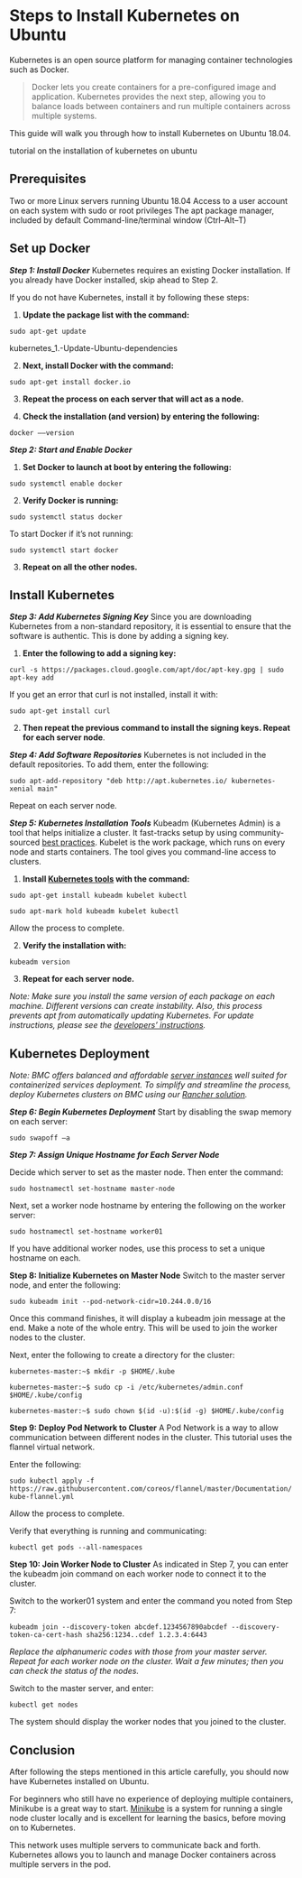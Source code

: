 # Steps to Install Kubernetes on Ubuntu
Kubernetes is an open source platform for managing container technologies such as Docker.

> Docker lets you create containers for a pre-configured image and application. Kubernetes provides the next step, allowing you to balance loads between containers and run multiple containers across multiple systems.

This guide will walk you through how to install Kubernetes on Ubuntu 18.04.

tutorial on the installation of kubernetes on ubuntu
## Prerequisites
Two or more Linux servers running Ubuntu 18.04
Access to a user account on each system with sudo or root privileges
The apt package manager, included by default
Command-line/terminal window (Ctrl–Alt–T)


## Set up Docker

_**Step 1: Install Docker**_
Kubernetes requires an existing Docker installation. If you already have Docker installed, skip ahead to Step 2.

If you do not have Kubernetes, install it by following these steps:

1. **Update the package list with the command:**

`sudo apt-get update`

kubernetes_1.-Update-Ubuntu-dependencies

2. **Next, install Docker with the command:**

`sudo apt-get install docker.io`

3. **Repeat the process on each server that will act as a node.**

4. **Check the installation (and version) by entering the following:**

`docker ––version`

_**Step 2: Start and Enable Docker**_
1. **Set Docker to launch at boot by entering the following:**

`sudo systemctl enable docker`

2. **Verify Docker is running:**

`sudo systemctl status docker`

To start Docker if it’s not running:

`sudo systemctl start docker`

3. **Repeat on all the other nodes.**


## Install Kubernetes

_**Step 3: Add Kubernetes Signing Key**_
Since you are downloading Kubernetes from a non-standard repository, it is essential to ensure that the software is authentic. This is done by adding a signing key.

1. **Enter the following to add a signing key:**

`curl -s https://packages.cloud.google.com/apt/doc/apt-key.gpg | sudo apt-key add`

If you get an error that curl is not installed, install it with:

`sudo apt-get install curl`

2. **Then repeat the previous command to install the signing keys. Repeat for each server node**.

_**Step 4: Add Software Repositories**_
Kubernetes is not included in the default repositories. To add them, enter the following:

`sudo apt-add-repository "deb http://apt.kubernetes.io/ kubernetes-xenial main"`

Repeat on each server node.

_**Step 5: Kubernetes Installation Tools**_
Kubeadm (Kubernetes Admin) is a tool that helps initialize a cluster. It fast-tracks setup by using community-sourced [best practices](https://phoenixnap.com/kb/kubernetes-best-practices). Kubelet is the work package, which runs on every node and starts containers. The tool gives you command-line access to clusters.

1. **Install [Kubernetes tools](https://phoenixnap.com/blog/kubernetes-tools) with the command:**

`sudo apt-get install kubeadm kubelet kubectl`

`sudo apt-mark hold kubeadm kubelet kubectl`

Allow the process to complete.

2. **Verify the installation with:**

`kubeadm version`

3. **Repeat for each server node.**

_Note: Make sure you install the same version of each package on each machine. Different versions can create instability. Also, this process prevents apt from automatically updating Kubernetes. For update instructions, please see the [developers’ instructions](https://kubernetes.io/docs/tasks/)._

## Kubernetes Deployment

_Note: BMC offers balanced and affordable [server instances](https://phoenixnap.com/bare-metal-cloud/instances) well suited for containerized services deployment. To simplify and streamline the process, deploy Kubernetes clusters on BMC using our [Rancher solution](https://phoenixnap.com/kb/rancher-bmc-integration-kubernetes)._

_**Step 6: Begin Kubernetes Deployment**_
Start by disabling the swap memory on each server:

`sudo swapoff –a`

_**Step 7: Assign Unique Hostname for Each Server Node**_

Decide which server to set as the master node. Then enter the command:

`sudo hostnamectl set-hostname master-node`

Next, set a worker node hostname by entering the following on the worker server:

`sudo hostnamectl set-hostname worker01`

If you have additional worker nodes, use this process to set a unique hostname on each.

**Step 8: Initialize Kubernetes on Master Node**
Switch to the master server node, and enter the following:

`sudo kubeadm init --pod-network-cidr=10.244.0.0/16`

Once this command finishes, it will display a kubeadm join message at the end. Make a note of the whole entry. This will be used to join the worker nodes to the cluster.

Next, enter the following to create a directory for the cluster:

`kubernetes-master:~$ mkdir -p $HOME/.kube`

`kubernetes-master:~$ sudo cp -i /etc/kubernetes/admin.conf $HOME/.kube/config`

`kubernetes-master:~$ sudo chown $(id -u):$(id -g) $HOME/.kube/config`

**Step 9: Deploy Pod Network to Cluster**
A Pod Network is a way to allow communication between different nodes in the cluster. This tutorial uses the flannel virtual network.

Enter the following:

`sudo kubectl apply -f https://raw.githubusercontent.com/coreos/flannel/master/Documentation/kube-flannel.yml`

Allow the process to complete.

Verify that everything is running and communicating:

`kubectl get pods --all-namespaces`

**Step 10: Join Worker Node to Cluster**
As indicated in Step 7, you can enter the kubeadm join command on each worker node to connect it to the cluster.

Switch to the worker01 system and enter the command you noted from Step 7:

`kubeadm join --discovery-token abcdef.1234567890abcdef --discovery-token-ca-cert-hash sha256:1234..cdef 1.2.3.4:6443`

_Replace the alphanumeric codes with those from your master server. Repeat for each worker node on the cluster. Wait a few minutes; then you can check the status of the nodes._

Switch to the master server, and enter:

`kubectl get nodes`

The system should display the worker nodes that you joined to the cluster.

## Conclusion

After following the steps mentioned in this article carefully, you should now have Kubernetes installed on Ubuntu.

For beginners who still have no experience of deploying multiple containers, Minikube is a great way to start. [Minikube](https://phoenixnap.com/kb/install-minikube-on-ubuntu) is a system for running a single node cluster locally and is excellent for learning the basics, before moving on to Kubernetes.

This network uses multiple servers to communicate back and forth. Kubernetes allows you to launch and manage Docker containers across multiple servers in the pod.
